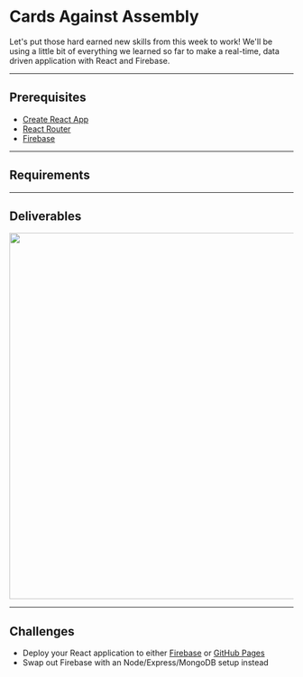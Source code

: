 # Cards Against Assembly

Let's put those hard earned new skills from this week to work! We'll be using a little bit of everything we learned so far to make a real-time, data driven application with React and Firebase. 

---

## Prerequisites

* [Create React App](https://github.com/facebookincubator/create-react-app)
* [React Router](https://github.com/ReactTraining/react-router)
* [Firebase](https://firebase.google.com/)

---

## Requirements



---

## Deliverables

<kbd><img src="https://cloud.githubusercontent.com/assets/204420/25261694/e92abc3a-2618-11e7-9615-941dcd54bed4.png" width="650" /></kbd>

---

## Challenges

* Deploy your React application to either [Firebase](https://firebase.google.com/docs/hosting/deploying) or [GitHub Pages](https://pages.github.com/)
* Swap out Firebase with an Node/Express/MongoDB setup instead 
